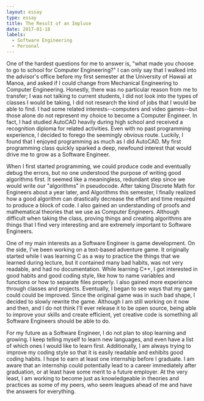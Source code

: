 ```yaml
---
layout: essay
type: essay
title: The Result of an Impluse
date: 2017-01-18
labels:
  - Software Engineering
  - Personal
---
```


One of the hardest questions for me to answer is, "what made you choose to go to school for Computer Engineering?" I can only say that I walked into the advisor's office before my first semester at the University of Hawaii at Manoa, and asked if I could change from Mechanical Engineering to Computer Engineering. Honestly, there was no particular reason from me to transfer; I was not talking to current students, I did not look into the types of classes I would be taking, I did not research the kind of jobs that I would be able to find. I had some related interests--computers and video games--but those alone do not represent my choice to become a Computer Engineer. In fact, I had studied AutoCAD heavily during high school and received a recognition diploma for related activities. Even with no past programming experience, I decided to forego the seemingly obvious route. Luckily, I found that I enjoyed programming as much as I did AutoCAD. My first programming class quickly sparked a deep, newfound interest that would drive me to grow as a Software Engineer.

When I first started programming, we could produce code and eventually debug the errors, but no one understood the purpose of writing good algorithms first. It seemed like a meaningless, redundant step since we would write our "algorithms" in pseudocode. After taking Discrete Math for Engineers about a year later, and Algorithms this semester, I finally realized how a good algorithm can drastically decrease the effort and time required to produce a block of code. I also gained an understanding of proofs and mathematical theories that we use as Computer Engineers. Although difficult when taking the class, proving things and creating algorithms are things that I find very interesting and are extremely important to Software Engineers.

One of my main interests as a Software Engineer is game development. On the side, I've been working on a text-based adventure game. It originally started while I was learning C as a way to practice the things that we learned during lecture, but it contained many bad habits, was not very readable, and had no documentation. While learning C++, I got interested in good habits and good coding style, like how to name variables and functions or how to separate files properly. I also gained more experience through classes and projects. Eventually, I began to see ways that my game could could be improved. Since the original game was in such bad shape, I decided to slowly rewrite the game. Although I am still working on it now and then, and I do not think I'll ever release it to be open source, being able to improve your skills and create efficient, yet creative code is something all Software Engineers should be able to do.

For my future as a Software Engineer, I do not plan to stop learning and growing. I keep telling myself to learn new languages, and even have a list of which ones I would like to learn first. Additionally, I am always trying to improve my coding style so that it is easily readable and exhibits good coding habits. I hope to earn at least one internship before I graduate. I am aware that an internship could potentially lead to a career immediately after graduation, or at least have some merit to a future employer. At the very least, I am working to become just as knowledgeable in theories and practices as some of my peers, who seem leagues ahead of me and have the answers for everything. 
